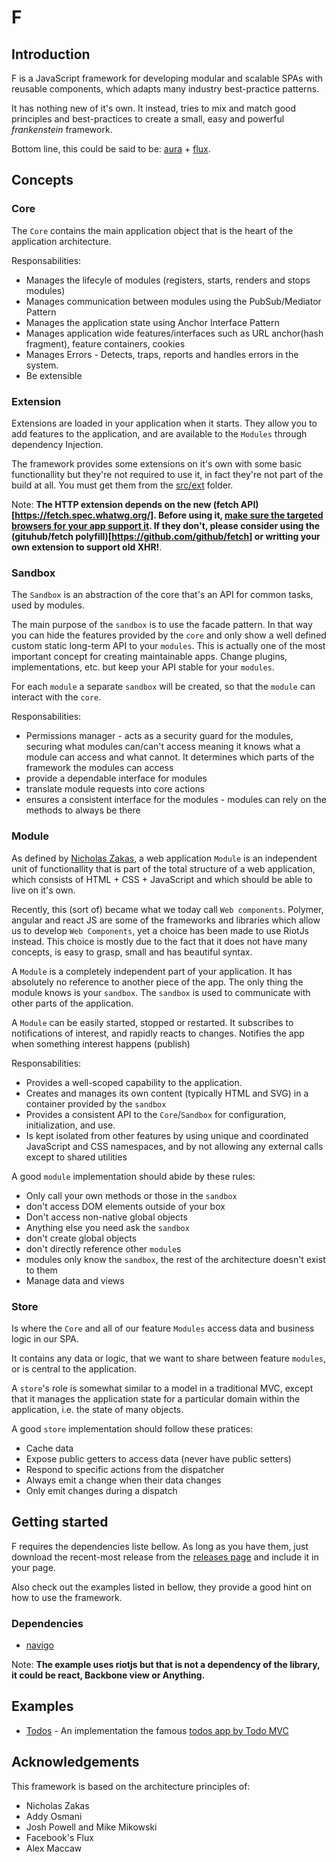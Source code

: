 # F

## Introduction

F is a JavaScript framework for developing modular and scalable SPAs with reusable components, which adapts many industry best-practice patterns.

It has nothing new of it's own. It instead, tries to mix and match good principles and best-practices to create a small, easy and powerful *frankenstein* framework.

Bottom line, this could be said to be: [aura](http://aurajs.com/) + [flux](https://facebook.github.io/flux/docs/overview.html).

## Concepts

### Core

The `Core` contains the main application object that is the heart of the application architecture.

Responsabilities:

- Manages the lifecyle of modules (registers, starts, renders and stops modules)
- Manages communication between modules using the PubSub/Mediator Pattern
- Manages the application state using Anchor Interface Pattern
- Manages application wide features/interfaces such as URL anchor(hash fragment), feature containers, cookies
- Manages Errors - Detects, traps, reports and handles errors in the system.
- Be extensible

### Extension

Extensions are loaded in your application when it starts. They allow you to add features to the application, and are available to the `Modules` through dependency Injection.

The framework provides some extensions on it's own with some basic functionallity but they're not required to use it, in fact they're not part of the build at all. You must get them from the [src/ext](./src/ext) folder.

Note: **The HTTP extension depends on the new (fetch API)[https://fetch.spec.whatwg.org/]. Before using it, [make sure the targeted browsers for your app support it](http://caniuse.com/#search=fetch). If they don't, please consider using the (gituhub/fetch polyfill)[https://github.com/github/fetch] or writting your own extension to support old XHR!**.

### Sandbox

The `Sandbox` is an abstraction of the core that's an API for common tasks, used by modules.

The main purpose of the `sandbox` is to use the facade pattern. In that way you can hide the features provided by the `core` and only show a well defined custom static long-term API to your `modules`. This is actually one of the most important concept for creating maintainable apps. Change plugins, implementations, etc. but keep your API stable for your `modules`.

For each `module` a separate `sandbox` will be created, so that the `module` can interact with the `core`.

Responsabilities:

- Permissions manager - acts as a security guard for the modules, securing what modules can/can't access meaning it knows what a module can access and what cannot. It determines which parts of the framework the modules can access
- provide a dependable interface for modules
- translate module requests into core actions
- ensures a consistent interface for the modules - modules can rely on the methods to always be there

### Module

As defined by [Nicholas Zakas](), a web application `Module` is an independent unit of functionallity that is part of the total structure of a web application, which consists of HTML + CSS + JavaScript and which should be able to live on it's own.

Recently, this (sort of) became what we today call `Web components`. Polymer, angular and react JS are some of the frameworks and libraries which allow us to develop `Web Components`, yet a choice has been made to use RiotJs instead. This choice is mostly due to the fact that it does not have many concepts, is easy to grasp, small and has beautiful syntax.

A `Module` is a completely independent part of your application. It has absolutely no reference to another piece of the app. The only thing the module knows is your `sandbox`. The `sandbox` is used to communicate with other parts of the application.

A `Module` can be easily started, stopped or restarted. It subscribes to notifications of interest, and rapidly reacts to changes. Notifies the app when something interest happens (publish)

Responsabilities:

- Provides a well-scoped capability to the application.
- Creates and manages its own content (typically HTML and SVG) in a container provided by the  `sandbox`
- Provides a consistent API to the `Core`/`Sandbox` for configuration, initialization, and use.
- Is kept isolated from other features by using unique and coordinated JavaScript and CSS namespaces, and by not allowing any external calls except to shared utilities

A good `module` implementation should abide by these rules:

- Only call your own methods or those in the `sandbox`
- don't access DOM elements outside of your box
- Don't access non-native global objects
- Anything else you need ask the `sandbox`
- don't create global objects
- don't directly reference other `module`s
- modules only know the `sandbox`, the rest of the architecture doesn't exist to them
- Manage data and views

### Store

Is where the `Core` and all of our feature `Modules` access data and business logic in our SPA.

It contains any data or logic, that we want to share between feature `modules`, or is central to the application.

A `store`'s role is somewhat similar to a model in a traditional MVC, except that it manages the application state for a particular domain within the application, i.e. the state of many objects.

A good `store` implementation should follow these pratices:

- Cache data
- Expose public getters to access data (never have public setters)
- Respond to specific actions from the dispatcher
- Always emit a change when their data changes
- Only emit changes during a dispatch

## Getting started

F requires the dependencies liste bellow. As long as you have them, just download the recent-most release from the [releases page](./releases) and include it in your page.

Also check out the examples listed in bellow, they provide a good hint on how to use the framework.

### Dependencies
- [navigo](https://github.com/krasimir/navigo)

Note: **The example uses riotjs but that is not a dependency of the library, it could be react, Backbone view or Anything.**

## Examples

- [Todos](/examples/todos) - An implementation the famous [todos app by Todo MVC](http://todomvc.com/)

## Acknowledgements

This framework is based on the architecture principles of:

- Nicholas Zakas
- Addy Osmani
- Josh Powell and Mike Mikowski
- Facebook's Flux
- Alex Maccaw

